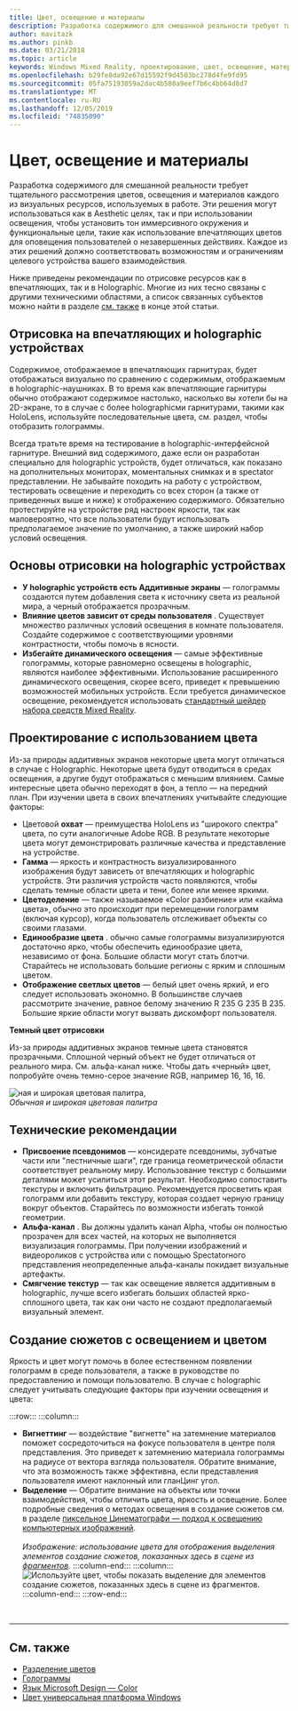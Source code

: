 ```yaml
---
title: Цвет, освещение и материалы
description: Разработка содержимого для смешанной реальности требует тщательного рассмотрения цветов, освещения и материалов каждого из визуальных ресурсов, используемых в работе.
author: mavitazk
ms.author: pinkb
ms.date: 03/21/2018
ms.topic: article
keywords: Windows Mixed Reality, проектирование, цвет, освещение, материалы
ms.openlocfilehash: b29fe8da92e67d15592f9d4503bc278d4fe9fd95
ms.sourcegitcommit: 05fa75193059a2dac4b580a9eef7b6c4bb64d8d7
ms.translationtype: MT
ms.contentlocale: ru-RU
ms.lasthandoff: 12/05/2019
ms.locfileid: "74835090"
---
```

# <a name="color-light-and-materials"></a>Цвет, освещение и материалы

Разработка содержимого для смешанной реальности требует тщательного рассмотрения цветов, освещения и материалов каждого из визуальных ресурсов, используемых в работе. Эти решения могут использоваться как в Aesthetic целях, так и при использовании освещения, чтобы установить тон иммерсивного окружения и функциональные цели, такие как использование впечатляющих цветов для оповещения пользователей о незавершенных действиях. Каждое из этих решений должно соответствовать возможностям и ограничениям целевого устройства вашего взаимодействия.

Ниже приведены рекомендации по отрисовке ресурсов как в впечатляющих, так и в Holographic. Многие из них тесно связаны с другими техническими областями, а список связанных субъектов можно найти в разделе [см. также](color,-light-and-materials.md#see-also) в конце этой статьи.

## <a name="rendering-on-immersive-vs-holographic-devices"></a>Отрисовка на впечатляющих и holographic устройствах

Содержимое, отображаемое в впечатляющих гарнитурах, будет отображаться визуально по сравнению с содержимым, отображаемым в holographic-наушниках. В то время как впечатляющие гарнитуры обычно отображают содержимое настолько, насколько вы хотели бы на 2D-экране, то в случае с более holographicми гарнитурами, такими как HoloLens, используйте последовательные цвета, см. раздел, чтобы отобразить голограммы.

Всегда тратьте время на тестирование в holographic-интерфейсной гарнитуре. Внешний вид содержимого, даже если он разработан специально для holographic устройств, будет отличаться, как показано на дополнительных мониторах, моментальных снимках и в spectator представлении. Не забывайте походить на работу с устройством, тестировать освещение и переходить со всех сторон (а также от приведенных выше и ниже) к отображению содержимого. Обязательно протестируйте на устройстве ряд настроек яркости, так как маловероятно, что все пользователи будут использовать предполагаемое значение по умолчанию, а также широкий набор условий освещения.

## <a name="fundamentals-of-rendering-on-holographic-devices"></a>Основы отрисовки на holographic устройствах
* **У holographic устройств есть Аддитивные экраны** — голограммы создаются путем добавления света к источнику света из реальной мира, а черный отображается прозрачным.
* **Влияние цветов зависит от среды пользователя** . Существует множество различных условий освещения в комнате пользователя. Создайте содержимое с соответствующими уровнями контрастности, чтобы помочь в ясности.
* **Избегайте динамического освещения** — самые эффективные голограммы, которые равномерно освещены в holographic, являются наиболее эффективными. Использование расширенного динамического освещения, скорее всего, приведет к превышению возможностей мобильных устройств. Если требуется динамическое освещение, рекомендуется использовать [стандартный шейдер набора средств Mixed Reality](https://github.com/microsoft/MixedRealityToolkit-Unity/blob/mrtk_release/Documentation/README_MRTKStandardShader.md). 

## <a name="designing-with-color"></a>Проектирование с использованием цвета

Из-за природы аддитивных экранов некоторые цвета могут отличаться в случае с Holographic. Некоторые цвета будут отводиться в средах освещения, а другие будут отображаться с меньшим влиянием. Самые интересные цвета обычно переходят в фон, а тепло — на передний план. При изучении цвета в своих впечатлениях учитывайте следующие факторы:
* Цветовой **охват** — преимущества HoloLens из "широкого спектра" цвета, по сути аналогичные Adobe RGB. В результате некоторые цвета могут демонстрировать различные качества и представление на устройстве.
* **Гамма** — яркость и контрастность визуализированного изображения будут зависеть от впечатляющих и holographic устройств. Эти различия устройств часто появляются, чтобы сделать темные области цвета и тени, более или менее яркими.
* **Цветоделение** — также называемое «Color разбиение» или «кайма цвета», обычно это происходит при перемещении голограмм (включая курсор), когда пользователь отслеживает объекты со своими глазами.
* **Единообразие цвета** . обычно самые голограммы визуализируются достаточно ярко, чтобы обеспечить единообразие цвета, независимо от фона. Большие области могут стать блотчи. Старайтесь не использовать большие регионы с ярким и сплошным цветом.
* **Отображение светлых цветов** — белый цвет очень яркий, и его следует использовать экономно. В большинстве случаев рассмотрите значение, равное белому значению R 235 G 235 B 235. Большие яркие области могут вызвать дискомфорт пользователя.

**Темный цвет отрисовки**

Из-за природы аддитивных экранов темные цвета становятся прозрачными. Сплошной черный объект не будет отличаться от реального мира. См. альфа-канал ниже. Чтобы дать «черный» цвет, попробуйте очень темно-серое значение RGB, например 16, 16, 16.

![ная и широкая цветовая палитра,](images/640px-widegamut.png)<br>
*Обычная и широкая цветовая палитра*

## <a name="technical-considerations"></a>Технические рекомендации
* **Присвоение псевдонимов** — консидерате псевдонимы, зубчатые части или "лестничные шаги", где граница геометрической области соответствует реальному миру. Использование текстур с большими деталями может усилиться этот результат. Необходимо сопоставить текстуры и включить фильтрацию. Рекомендуется просветить края голограмм или добавить текстуру, которая создает черную границу вокруг объектов. Старайтесь по возможности избегать тонкой геометрии.
* **Альфа-канал** . Вы должны удалить канал Alpha, чтобы он полностью прозрачен для всех частей, на которых не выполняется визуализация голограммы. При получении изображений и видеороликов с устройства или с помощью Spectatorного представления неопределенные альфа-каналы покидает визуальные артефакты.
* **Смягчение текстур** — так как освещение является аддитивным в holographic, лучше всего избегать больших областей ярко-сплошного цвета, так как они часто не создают предполагаемый визуальный элемент.

## <a name="storytelling-with-light-and-color"></a>Создание сюжетов с освещением и цветом

Яркость и цвет могут помочь в более естественном появлении голограмм в среде пользователя, а также в руководстве по предоставлению и помощи пользователю. В случае с holographic следует учитывать следующие факторы при изучении освещения и цвета:

:::row:::
    :::column:::
* **Вигнеттинг** — воздействие "вигнетте" на затемнение материалов поможет сосредоточиться на фокусе пользователя в центре поля представления. Это приведет к затемнению материала голограммы на радиусе от вектора взгляда пользователя. Обратите внимание, что эта возможность также эффективна, если представления пользователя имеют наклонный или гланЦинг угол.<br>
* **Выделение** — Обратите внимание на объекты или точки взаимодействия, чтобы отличить цвета, яркость и освещение. Более подробные сведения о методах освещения в создание сюжетов см. в разделе [пиксельное Цинематографи — подход к освещению компьютерных изображений](http://media.siggraph.org/education/cgsource/Archive/ConfereceCourses/S96/course30.pdf).<br>
        <br>
        *Изображение: использование цвета для отображения выделения элементов создание сюжетов, показанных здесь в сцене из [фрагментов](https://www.microsoft.com/p/fragments/9nblggh5ggm8).*
    :::column-end:::
        :::column:::
        ![Используйте цвет, чтобы показать выделение для элементов создание сюжетов, показанных здесь в сцене из фрагментов.](images/640px-fragments.jpg)<br>
    :::column-end:::
:::row-end:::


<br>

---

## <a name="see-also"></a>См. также
* [Разделение цветов](hologram-stability.md#color-separation)
* [Голограммы](hologram.md)
* [Язык Microsoft Design — Color](https://www.microsoft.com/design/color)
* [Цвет универсальная платформа Windows](https://docs.microsoft.com/windows/uwp/style/color)
